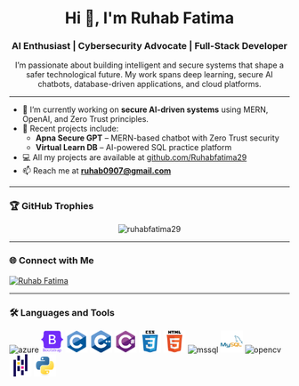 <h1 align="center">Hi 👋, I'm Ruhab Fatima</h1>
<h3 align="center">AI Enthusiast | Cybersecurity Advocate | Full-Stack Developer</h3>

<p align="center">
  I’m passionate about building intelligent and secure systems that shape a safer technological future. My work spans deep learning, secure AI chatbots, database-driven applications, and cloud platforms.
</p>

---

- 🔭 I’m currently working on **secure AI-driven systems** using MERN, OpenAI, and Zero Trust principles.
- 🧠 Recent projects include:
  - **Apna Secure GPT** – MERN-based chatbot with Zero Trust security
  - **Virtual Learn DB** – AI-powered SQL practice platform
- 💻 All my projects are available at [github.com/Ruhabfatima29](https://github.com/Ruhabfatima29)
- 📫 Reach me at **ruhab0907@gmail.com**

---

### 🏆 GitHub Trophies
<p align="center">
  <img src="https://github-profile-trophy.vercel.app/?username=ruhabfatima29&theme=onedark" alt="ruhabfatima29" />
</p>

---

### 🌐 Connect with Me
<p align="left">
  <a href="https://linkedin.com/in/ruhabfatima" target="blank">
    <img align="center" src="https://raw.githubusercontent.com/rahuldkjain/github-profile-readme-generator/master/src/images/icons/Social/linked-in-alt.svg" alt="Ruhab Fatima" height="30" width="40" />
  </a>
</p>

---

### 🛠️ Languages and Tools
<p align="left">
  <img src="https://www.vectorlogo.zone/logos/microsoft_azure/microsoft_azure-icon.svg" alt="azure" width="40" height="40"/>
  <img src="https://raw.githubusercontent.com/devicons/devicon/master/icons/bootstrap/bootstrap-plain-wordmark.svg" alt="bootstrap" width="40" height="40"/>
  <img src="https://raw.githubusercontent.com/devicons/devicon/master/icons/c/c-original.svg" alt="c" width="40" height="40"/>
  <img src="https://raw.githubusercontent.com/devicons/devicon/master/icons/cplusplus/cplusplus-original.svg" alt="cplusplus" width="40" height="40"/>
  <img src="https://raw.githubusercontent.com/devicons/devicon/master/icons/csharp/csharp-original.svg" alt="csharp" width="40" height="40"/>
  <img src="https://raw.githubusercontent.com/devicons/devicon/master/icons/css3/css3-original-wordmark.svg" alt="css3" width="40" height="40"/>
  <img src="https://raw.githubusercontent.com/devicons/devicon/master/icons/html5/html5-original-wordmark.svg" alt="html5" width="40" height="40"/>
  <img src="https://www.svgrepo.com/show/303229/microsoft-sql-server-logo.svg" alt="mssql" width="40" height="40"/>
  <img src="https://raw.githubusercontent.com/devicons/devicon/master/icons/mysql/mysql-original-wordmark.svg" alt="mysql" width="40" height="40"/>
  <img src="https://www.vectorlogo.zone/logos/opencv/opencv-icon.svg" alt="opencv" width="40" height="40"/>
  <img src="https://raw.githubusercontent.com/devicons/devicon/master/icons/pandas/pandas-original.svg" alt="pandas" width="40" height="40"/>
  <img src="https://raw.githubusercontent.com/devicons/devicon/master/icons/python/python-original.svg" alt="python" width="40" height="40"/>
</p>
